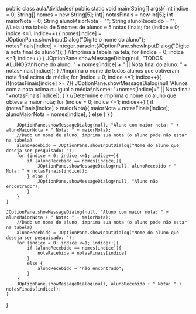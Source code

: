 public class aulaAtividades{
    public static void main(String[] args){
        int indice = 0;
        String[] nomes = new String[5];
        int[] notasFinais = new int[5];
        int maiorNota = 0;
        String alunoMaiorNota = "";
        String alunoRecebido = "";
        //Leia uma tabela de 5 nomes de alunos e 5 notas finais;
        for (indice = 0; indice <=1; indice++) {
            nomes[indice] = JOptionPane.showInputDialog("Digite o nome do aluno");
            notasFinais[indice] = Integer.parseInt(JOptionPane.showInputDialog("Digite a nota final do aluno"));
        }
                //Imprima a tabela na tela;
        for (indice = 0; indice <=1; indice++) {
            JOptionPane.showMessageDialog(null, "TODOS ALUNOS:\nNome do aluno: " + nomes[indice] + " || Nota final do aluno: " + notasFinais[indice]);
        }
                //Imprima o nome de todos alunos que obtiveram nota final acima da média;
        for (indice = 0; indice <=1; indice++){
                if(notasFinais[indice] >= 7){
                    JOptionPane.showMessageDialog(null,"Alunos com a nota acima ou igual a média:\nNome: "+nomes[indice]+" || Nota final: "+notasFinais[indice]);
                }
        }
                //Determine e imprima o nome do aluno que obteve a maior nota;
        for (indice = 0; indice <=1; indice++) {
            if (notasFinais[indice] > maiorNota){
                maiorNota = notasFinais[indice];
                alunoMaiorNota = nomes[indice];
            } else {
              }
        }
        
        JOptionPane.showMessageDialog(null, "Aluno com maior nota: " + alunoMaiorNota + " Nota: " + maiorNota);
        //Dado um nome de aluno, imprima sua nota (o aluno pode não estar na tabela)
        alunoRecebido = JOptionPane.showInputDialog("Nome do aluno que deseja ser pesquisado: ");
        for (indice = 0; indice <=1; indice++){
            if (alunoRecebido == nomes[indice]){
                JOptionPane.showMessageDialog(null, alunoRecebido + " Nota: " + notasFinais[indice]);
            } else {
                JOptionPane.showMessageDialog(null, "Aluno não encontrado");
            }
        }
    }    
    
    JOptionPane.showMessageDialog(null, "Aluno com maior nota: " + alunoMaiorNota + " Nota: " + maiorNota);
        //Dado um nome de aluno, imprima sua nota (o aluno pode não estar na tabela)
        alunoRecebido = JOptionPane.showInputDialog("Nome do aluno que deseja ser pesquisado: ");
        for (indice = 0; indice <=1; indice++){
            if (alunoRecebido == nomes[indice]){
                notaRecebida = notasFinais[indice]
            }
            else {
                alunoRecebido = "não encontrado";
            }
        }
        JOptionPane.showMessageDialog(null, alunoRecebido + " Nota: " + notasFinais[indice]);
    }
}
